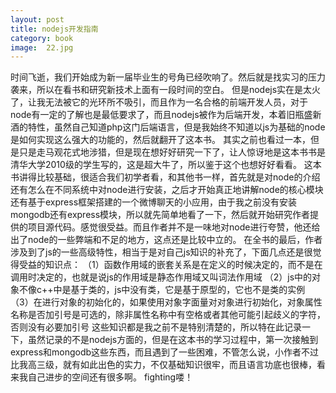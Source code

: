 ```yaml
---
layout: post
title: nodejs开发指南
category: book
image:  22.jpg
---
```

 时间飞逝，我们开始成为新一届毕业生的号角已经吹响了。然后就是找实习的压力袭来，所以在看书和研究新技术上面有一段时间的空白。
 但是nodejs实在是太火了，让我无法被它的光环所不吸引，而且作为一名合格的前端开发人员，对于node有一定的了解也是最低要求了，而且nodejs被作为后端开发，本着旧瓶盛新酒的特性，虽然自己知道php这门后端语言，但是我始终不知道以js为基础的node是如何实现这么强大的功能的，然后就翻开了这本书。
 其实之前也看过一本，但是只是走马观花式地涉猎，但是现在想好好研究一下了，让人惊讶地是这本书书是清华大学2010级的学生写的，这是超大牛了，所以鉴于这个也想好好看看。
 这本书讲得比较基础，很适合我们初学者看，和其他书一样，首先就是对node的介绍还有怎么在不同系统中对node进行安装，之后才开始真正地讲解node的核心模块还有基于express框架搭建的一个微博聊天的小应用，由于我之前没有安装mongodb还有express模块，所以就先简单地看了一下，然后就开始研究作者提供的项目源代码。感觉很受益。而且作者并不是一味地对node进行夸赞，他还给出了node的一些弊端和不足的地方，这点还是比较中立的。
 在全书的最后，作者涉及到了js的一些高级特性，相当于是对自己js知识的补充了，下面几点还是很觉得受益的知识点：
   （1）函数作用域的嵌套关系是在定义的时候决定的，而不是在调用时决定的，也就是说js的作用域是静态作用域又叫词法作用域
   （2）js中的对象不像c++中是基于类的，js中没有类，它是基于原型的，它也不是类的实例
   （3）在进行对象的初始化的，如果使用对象字面量对对象进行初始化，对象属性名称是否加引号是可选的，除非属性名称中有空格或者其他可能引起歧义的字符，否则没有必要加引号
 这些知识都是我之前不是特别清楚的，所以特在此记录一下，虽然记录的不是nodejs方面的，但是在这本书的学习过程中，第一次接触到express和mongodb这些东西，而且遇到了一些困难，不管怎么说，小作者不过比我高三级，就有如此出色的实力，不仅基础知识很牢，而且语言功底也很棒，看来我自己进步的空间还有很多啊。
      fighting喽！


